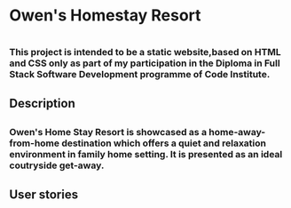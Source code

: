 <h1>Owen's Homestay Resort<h1>
<h3>This project is intended to be a static website,based on HTML and CSS only as part of my participation in the Diploma in Full Stack Software Development programme of Code Institute.<h3>

<h2>Description<h2>
<h3> Owen's Home Stay Resort is showcased as a home-away-from-home destination which offers a quiet and relaxation environment in family home setting. It is presented as an ideal coutryside get-away.<h3>

<h2>User stories <h2>
<h3> <h3>

